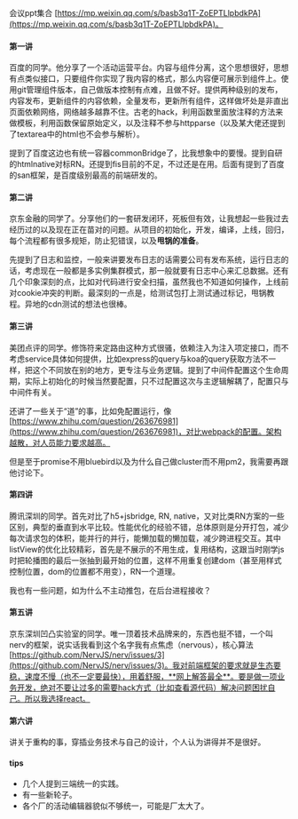 会议ppt集合 [https://mp.weixin.qq.com/s/basb3q1T-ZoEPTLlpbdkPA](https://mp.weixin.qq.com/s/basb3q1T-ZoEPTLlpbdkPA)。

#### 第一讲

百度的同学。他分享了一个活动运营平台。内容与组件分离，这个思想很好，思想有点类似接口，只要组件你实现了我内容的格式，那么内容便可展示到组件上。使用git管理组件版本，自己做版本控制有点难，且做不好。提供两种级别的发布，内容发布，更新组件的内容依赖，全量发布，更新所有组件，这样做坏处是非直出页面依赖网络，网络越多越靠不住。古老的hack，利用函数里面放注释的方法来做模板，利用函数保留原始定义，以及注释不参与httpparse（以及某大佬还提到了textarea中的html也不会参与解析）。

提到了百度这边也有统一容器commonBridge了，比我想象中的要慢。提到自研的htmlnative对标RN。还提到fis目前的不足，不过还是在用。后面有提到了百度的san框架，是百度级别最高的前端研发的。

#### 第二讲

京东金融的同学了。分享他们的一套研发闭环，死板但有效，让我想起一些我过去经历过的以及现在正在苗对的问题。从项目的初始化，开发，编译，上线，回归，每个流程都有很多规矩，防止犯错误，以及**甩锅的准备**。

先提到了日志和监控，一般来讲要发布日志的话需要公司有发布系统，运行日志的话，考虑现在一般都是多实例集群模式，那一般就要有日志中心来汇总数据。还有几个印象深刻的点，比如对代码进行安全扫描，虽然我也不知道如何操作，上线前对cookie冲突的判断。最深刻的一点是，给测试包打上测试通过标记，甩锅教程。异地的cdn测试的想法也很棒。

#### 第三讲

美团点评的同学。修饰符来定路由这种方式很骚，依赖注入为注入项定接口，而不考虑service具体如何提供，比如express的query与koa的query获取方法不一样，把这个不同放在别的地方，更专注与业务逻辑。提到了中间件配置这个生命周期，实际上初始化的时候当然要配置，只不过配置这次与主逻辑解耦了，配置只与中间件有关。

还讲了一些关于“道”的事，比如免配置运行，像[https://www.zhihu.com/question/263676981](https://www.zhihu.com/question/263676981)，对比webpack的配置。架构越散，对人员能力要求越高。

但是至于promise不用bluebird以及为什么自己做cluster而不用pm2，我需要再跟他讨论下。

#### 第四讲

腾讯深圳的同学。首先对比了h5+jsbridge, RN, native，又对比类RN方案的一些区别，典型的垂直到水平比较。性能优化的经验不错，总体原则是分开打包，减少每次请求包的体积，能并行的并行，能懒加载的懒加载，减少跨进程交互。其中listView的优化比较精彩，首先是不展示的不用生成，复用结构，这跟当时刚学js时把轮播图的最后一张抽到最开始的位置，这样不用重复创建dom（甚至用样式控制位置，dom的位置都不用变），RN一个道理。

我也有一些问题，如为什么不主动推包，在后台进程接收？

#### 第五讲

京东深圳凹凸实验室的同学。唯一顶着技术品牌来的，东西也挺不错，一个叫nerv的框架，说实话我看到这个名字我有点焦虑（nervous），核心算法[https://github.com/NervJS/nerv/issues/3](https://github.com/NervJS/nerv/issues/3)。我对前端框架的要求就是生态要稳，速度不慢（也不一定要最快），用着舒服，**网上解答最全**。要是做一项业务开发，绝对不要让过多的需要hack方式（比如查看源代码）解决问题困扰自己。所以我选择react。

#### 第六讲

讲关于重构的事，穿插业务技术与自己的设计，个人认为讲得并不是很好。

#### tips

- 几个人提到三端统一的实践。
- 有一些新轮子。
- 各个厂的活动编辑器貌似不够统一，可能是厂太大了。

